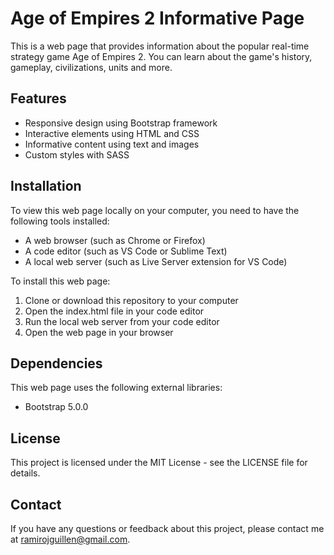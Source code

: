 # Age of Empires 2 Informative Page

This is a web page that provides information about the popular real-time strategy game Age of Empires 2. You can learn about the game's history, gameplay, civilizations, units and more.

## Features

- Responsive design using Bootstrap framework
- Interactive elements using HTML and CSS
- Informative content using text and images
- Custom styles with SASS

## Installation

To view this web page locally on your computer, you need to have the following tools installed:

- A web browser (such as Chrome or Firefox)
- A code editor (such as VS Code or Sublime Text)
- A local web server (such as Live Server extension for VS Code)

To install this web page:

1. Clone or download this repository to your computer
2. Open the index.html file in your code editor
3. Run the local web server from your code editor
4. Open the web page in your browser

## Dependencies

This web page uses the following external libraries:

- Bootstrap 5.0.0

## License

This project is licensed under the MIT License - see the LICENSE file for details.

## Contact

If you have any questions or feedback about this project, please contact me at ramirojguillen@gmail.com.
